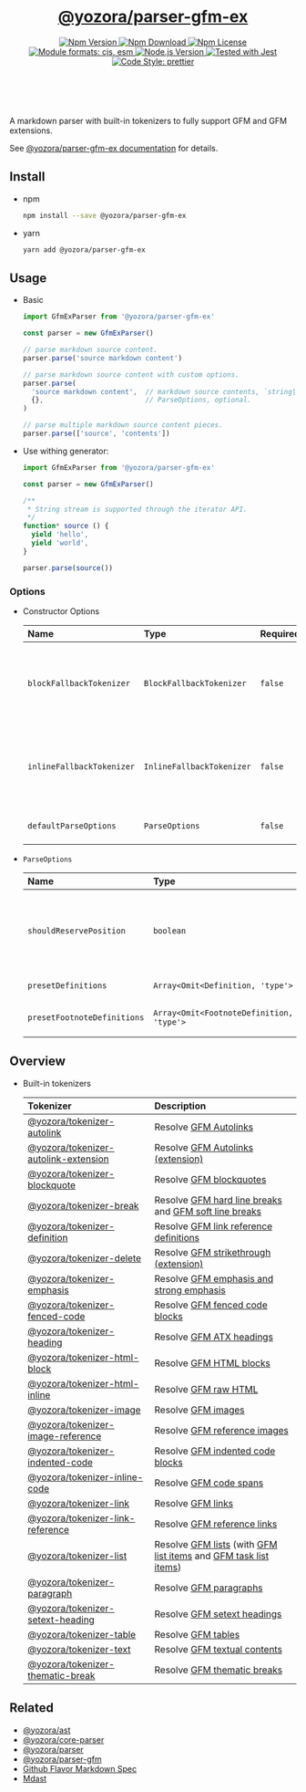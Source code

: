 <!-- :begin use tokenizer/banner -->

<header>
  <h1 align="center">
    <a href="https://github.com/yozorajs/yozora/tree/release-2.x.x/packages/parser-gfm-ex#readme">@yozora/parser-gfm-ex</a>
  </h1>
  <div align="center">
    <a href="https://www.npmjs.com/package/@yozora/parser-gfm-ex">
      <img
        alt="Npm Version"
        src="https://img.shields.io/npm/v/@yozora/parser-gfm-ex.svg"
      />
    </a>
    <a href="https://www.npmjs.com/package/@yozora/parser-gfm-ex">
      <img
        alt="Npm Download"
        src="https://img.shields.io/npm/dm/@yozora/parser-gfm-ex.svg"
      />
    </a>
    <a href="https://www.npmjs.com/package/@yozora/parser-gfm-ex">
      <img
        alt="Npm License"
        src="https://img.shields.io/npm/l/@yozora/parser-gfm-ex.svg"
      />
    </a>
    <a href="#install">
      <img
        alt="Module formats: cjs, esm"
        src="https://img.shields.io/badge/module_formats-cjs%2C%20esm-green.svg"
      />
    </a>
    <a href="https://github.com/nodejs/node">
      <img
        alt="Node.js Version"
        src="https://img.shields.io/node/v/@yozora/parser-gfm-ex"
      />
    </a>
    <a href="https://github.com/facebook/jest">
      <img
        alt="Tested with Jest"
        src="https://img.shields.io/badge/tested_with-jest-9c465e.svg"
      />
    </a>
    <a href="https://github.com/prettier/prettier">
      <img
        alt="Code Style: prettier"
        src="https://img.shields.io/badge/code_style-prettier-ff69b4.svg?style=flat-square"
      />
    </a>
  </div>
</header>
<br/>

<!-- :end -->

A markdown parser with built-in tokenizers to fully support GFM and GFM extensions.

See [@yozora/parser-gfm-ex documentation][docpage] for details.

<!-- :begin use parser/usage -->

## Install

* npm

  ```bash
  npm install --save @yozora/parser-gfm-ex
  ```

* yarn

  ```bash
  yarn add @yozora/parser-gfm-ex
  ```


## Usage

* Basic

  ```typescript
  import GfmExParser from '@yozora/parser-gfm-ex'

  const parser = new GfmExParser()

  // parse markdown source content.
  parser.parse('source markdown content')

  // parse markdown source content with custom options.
  parser.parse(
    'source markdown content',  // markdown source contents, `string|Iterable<string>`
    {},                         // ParseOptions, optional.
  )

  // parse multiple markdown source content pieces.
  parser.parse(['source', 'contents'])
  ```

* Use withing generator: 

  ```typescript
  import GfmExParser from '@yozora/parser-gfm-ex'

  const parser = new GfmExParser()

  /**
   * String stream is supported through the iterator API.
   */
  function* source () {
    yield 'hello',
    yield 'world',
  }

  parser.parse(source())
  ```

### Options

* Constructor Options

  Name                      | Type                      | Required  | Description
  :-------------------------|:--------------------------|:----------|:------------
  `blockFallbackTokenizer`  | `BlockFallbackTokenizer`  | `false`   | Fallback tokenizer on processing block structure phase
  `inlineFallbackTokenizer` | `InlineFallbackTokenizer` | `false`   | Fallback tokenizer on processing inline structure phase
  `defaultParseOptions`     | `ParseOptions`            | `false`   | Default options for `parse()`

* `ParseOptions`

  Name                        | Type                                      | Required  | Description
  :---------------------------|:------------------------------------------|:----------|:------------
  `shouldReservePosition`     | `boolean`                                 | `false`   | Whether it is necessary to reserve the position in the Node produced
  `presetDefinitions`         | `Array<Omit<Definition, 'type'>`          | `false`   | Preset definitions
  `presetFootnoteDefinitions` | `Array<Omit<FootnoteDefinition, 'type'>`  | `false`   | Preset footnote definition

<!-- :end -->

## Overview

* Built-in tokenizers

  Tokenizer                                 | Description
  :-----------------------------------------|:----------------------------------------------------
  [@yozora/tokenizer-autolink][]            | Resolve [GFM Autolinks][gfm-autolink]
  [@yozora/tokenizer-autolink-extension][]  | Resolve [GFM Autolinks (extension)][gfm-autolink-extension]
  [@yozora/tokenizer-blockquote][]          | Resolve [GFM blockquotes][gfm-blockquote]
  [@yozora/tokenizer-break][]               | Resolve [GFM hard line breaks][gfm-hard-line-break] and [GFM soft line breaks][gfm-soft-line-break]
  [@yozora/tokenizer-definition][]          | Resolve [GFM link reference definitions][gfm-link-reference]
  [@yozora/tokenizer-delete][]              | Resolve [GFM strikethrough (extension)][gfm-delete]
  [@yozora/tokenizer-emphasis][]            | Resolve [GFM emphasis and strong emphasis][gfm-emphasis]
  [@yozora/tokenizer-fenced-code][]         | Resolve [GFM fenced code blocks][gfm-fenced-code]
  [@yozora/tokenizer-heading][]             | Resolve [GFM ATX headings][gfm-atx-heading]
  [@yozora/tokenizer-html-block][]          | Resolve [GFM HTML blocks][gfm-html-block]
  [@yozora/tokenizer-html-inline][]         | Resolve [GFM raw HTML][gfm-html-inline]
  [@yozora/tokenizer-image][]               | Resolve [GFM images][gfm-image]
  [@yozora/tokenizer-image-reference][]     | Resolve [GFM reference images][gfm-image-reference]
  [@yozora/tokenizer-indented-code][]       | Resolve [GFM indented code blocks][gfm-indented-code]
  [@yozora/tokenizer-inline-code][]         | Resolve [GFM code spans][gfm-inline-code]
  [@yozora/tokenizer-link][]                | Resolve [GFM links][gfm-link]
  [@yozora/tokenizer-link-reference][]      | Resolve [GFM reference links][gfm-link-reference]
  [@yozora/tokenizer-list][]                | Resolve [GFM lists][gfm-list] (with [GFM list items][gfm-list-item] and [GFM task list items][gfm-list-task-item])
  [@yozora/tokenizer-paragraph][]           | Resolve [GFM paragraphs][gfm-paragraph]
  [@yozora/tokenizer-setext-heading][]      | Resolve [GFM setext headings][gfm-setext-heading]
  [@yozora/tokenizer-table][]               | Resolve [GFM tables][gfm-table]
  [@yozora/tokenizer-text][]                | Resolve [GFM textual contents][gfm-text]
  [@yozora/tokenizer-thematic-break][]      | Resolve [GFM thematic breaks][gfm-thematic-break]



## Related

* [@yozora/ast][]
* [@yozora/core-parser][]
* [@yozora/parser][]
* [@yozora/parser-gfm][]
* [Github Flavor Markdown Spec][gfm-spec]
* [Mdast][mdast-homepage]

<!-- :begin use tokenizer/definitions -->

[live-examples]: https://yozora.guanghechen.com/docs/package/parser-gfm-ex#live-examples
[docpage]: https://yozora.guanghechen.com/docs/package/parser-gfm-ex
[homepage]: https://github.com/yozorajs/yozora/tree/release-2.x.x/packages/parser-gfm-ex#readme
[gfm-spec]: https://github.github.com/gfm
[mdast-homepage]: https://github.com/syntax-tree/mdast

[@yozora/ast]:                                https://github.com/yozorajs/yozora/tree/release-2.x.x/packages/ast#readme
[@yozora/ast-util]:                           https://github.com/yozorajs/yozora/tree/release-2.x.x/packages/ast-util#readme
[@yozora/character]:                          https://github.com/yozorajs/yozora/tree/release-2.x.x/packages/character#readme
[@yozora/eslint-config]:                      https://github.com/yozorajs/yozora/tree/release-2.x.x/packages/eslint-config#readme
[@yozora/core-parser]:                        https://github.com/yozorajs/yozora/tree/release-2.x.x/packages/core-parser#readme
[@yozora/core-tokenizer]:                     https://github.com/yozorajs/yozora/tree/release-2.x.x/packages/core-tokenizer#readme
[@yozora/invariant]:                          https://github.com/yozorajs/yozora/tree/release-2.x.x/packages/invariant#readme
[@yozora/jest-for-tokenizer]:                 https://github.com/yozorajs/yozora/tree/release-2.x.x/packages/jest-for-tokenizer#readme
[@yozora/parser]:                             https://github.com/yozorajs/yozora/tree/release-2.x.x/packages/parser#readme
[@yozora/parser-gfm]:                         https://github.com/yozorajs/yozora/tree/release-2.x.x/packages/parser-gfm#readme
[@yozora/parser-gfm-ex]:                      https://github.com/yozorajs/yozora/tree/release-2.x.x/packages/parser-gfm-ex#readme
[@yozora/template-tokenizer]:                 https://github.com/yozorajs/yozora/tree/release-2.x.x/packages/template-tokenizer#readme
[@yozora/tokenizer-admonition]:               https://github.com/yozorajs/yozora/tree/release-2.x.x/tokenizers/admonition#readme
[@yozora/tokenizer-autolink]:                 https://github.com/yozorajs/yozora/tree/release-2.x.x/tokenizers/autolink#readme
[@yozora/tokenizer-autolink-extension]:       https://github.com/yozorajs/yozora/tree/release-2.x.x/tokenizers/autolink-extension#readme
[@yozora/tokenizer-blockquote]:               https://github.com/yozorajs/yozora/tree/release-2.x.x/tokenizers/blockquote#readme
[@yozora/tokenizer-break]:                    https://github.com/yozorajs/yozora/tree/release-2.x.x/tokenizers/break#readme
[@yozora/tokenizer-definition]:               https://github.com/yozorajs/yozora/tree/release-2.x.x/tokenizers/definition#readme
[@yozora/tokenizer-delete]:                   https://github.com/yozorajs/yozora/tree/release-2.x.x/tokenizers/delete#readme
[@yozora/tokenizer-ecma-import]:              https://github.com/yozorajs/yozora/tree/release-2.x.x/tokenizers/ecma-import#readme
[@yozora/tokenizer-emphasis]:                 https://github.com/yozorajs/yozora/tree/release-2.x.x/tokenizers/emphasis#readme
[@yozora/tokenizer-fenced-block]:             https://github.com/yozorajs/yozora/tree/release-2.x.x/tokenizers/fenced-block#readme
[@yozora/tokenizer-fenced-code]:              https://github.com/yozorajs/yozora/tree/release-2.x.x/tokenizers/fenced-code#readme
[@yozora/tokenizer-footnote]:                 https://github.com/yozorajs/yozora/tree/release-2.x.x/tokenizers/footnote#readme
[@yozora/tokenizer-footnote-definition]:      https://github.com/yozorajs/yozora/tree/release-2.x.x/tokenizers/footnote-definition#readme
[@yozora/tokenizer-footnote-reference]:       https://github.com/yozorajs/yozora/tree/release-2.x.x/tokenizers/footnote-reference#readme
[@yozora/tokenizer-heading]:                  https://github.com/yozorajs/yozora/tree/release-2.x.x/tokenizers/heading#readme
[@yozora/tokenizer-html-block]:               https://github.com/yozorajs/yozora/tree/release-2.x.x/tokenizers/html-block#readme
[@yozora/tokenizer-html-inline]:              https://github.com/yozorajs/yozora/tree/release-2.x.x/tokenizers/html-inline#readme
[@yozora/tokenizer-image]:                    https://github.com/yozorajs/yozora/tree/release-2.x.x/tokenizers/image#readme
[@yozora/tokenizer-image-reference]:          https://github.com/yozorajs/yozora/tree/release-2.x.x/tokenizers/image-reference#readme
[@yozora/tokenizer-indented-code]:            https://github.com/yozorajs/yozora/tree/release-2.x.x/tokenizers/indented-code#readme
[@yozora/tokenizer-inline-code]:              https://github.com/yozorajs/yozora/tree/release-2.x.x/tokenizers/inline-code#readme
[@yozora/tokenizer-inline-math]:              https://github.com/yozorajs/yozora/tree/release-2.x.x/tokenizers/inline-math#readme
[@yozora/tokenizer-link]:                     https://github.com/yozorajs/yozora/tree/release-2.x.x/tokenizers/link#readme
[@yozora/tokenizer-link-reference]:           https://github.com/yozorajs/yozora/tree/release-2.x.x/tokenizers/link-reference#readme
[@yozora/tokenizer-list]:                     https://github.com/yozorajs/yozora/tree/release-2.x.x/tokenizers/list#readme
[@yozora/tokenizer-math]:                     https://github.com/yozorajs/yozora/tree/release-2.x.x/tokenizers/math#readme
[@yozora/tokenizer-paragraph]:                https://github.com/yozorajs/yozora/tree/release-2.x.x/tokenizers/paragraph#readme
[@yozora/tokenizer-setext-heading]:           https://github.com/yozorajs/yozora/tree/release-2.x.x/tokenizers/setext-heading#readme
[@yozora/tokenizer-table]:                    https://github.com/yozorajs/yozora/tree/release-2.x.x/tokenizers/table#readme
[@yozora/tokenizer-text]:                     https://github.com/yozorajs/yozora/tree/release-2.x.x/tokenizers/text#readme
[@yozora/tokenizer-thematic-break]:           https://github.com/yozorajs/yozora/tree/release-2.x.x/tokenizers/thematic-break#readme

[@yozora/react-admonition]:                   https://github.com/yozorajs/yozora-react/tree/main/packages/admonition#readme
[@yozora/react-blockquote]:                   https://github.com/yozorajs/yozora-react/tree/main/packages/blockquote#readme
[@yozora/react-break]:                        https://github.com/yozorajs/yozora-react/tree/main/packages/break#readme
[@yozora/react-delete]:                       https://github.com/yozorajs/yozora-react/tree/main/packages/delete#readme
[@yozora/react-emphasis]:                     https://github.com/yozorajs/yozora-react/tree/main/packages/emphasis#readme
[@yozora/react-code]:                         https://github.com/yozorajs/yozora-react/tree/main/packages/code#readme
[@yozora/react-code-live]:                    https://github.com/yozorajs/yozora-react/tree/main/packages/code-live#readme
[@yozora/react-footnote-definitions]:         https://github.com/yozorajs/yozora-react/tree/main/packages/footnote-definitions#readme
[@yozora/react-footnote-reference]:           https://github.com/yozorajs/yozora-react/tree/main/packages/footnote-reference#readme
[@yozora/react-heading]:                      https://github.com/yozorajs/yozora-react/tree/main/packages/heading#readme
[@yozora/react-image]:                        https://github.com/yozorajs/yozora-react/tree/main/packages/image#readme
[@yozora/react-inline-code]:                  https://github.com/yozorajs/yozora-react/tree/main/packages/inline-code#readme
[@yozora/react-inline-math]:                  https://github.com/yozorajs/yozora-react/tree/main/packages/inline-math#readme
[@yozora/react-link]:                         https://github.com/yozorajs/yozora-react/tree/main/packages/link#readme
[@yozora/react-list]:                         https://github.com/yozorajs/yozora-react/tree/main/packages/list#readme
[@yozora/react-list-item]:                    https://github.com/yozorajs/yozora-react/tree/main/packages/list-item#readme
[@yozora/react-markdown]:                     https://github.com/yozorajs/yozora-react/tree/main/packages/markdown#readme
[@yozora/react-math]:                         https://github.com/yozorajs/yozora-react/tree/main/packages/math#readme
[@yozora/react-paragraph]:                    https://github.com/yozorajs/yozora-react/tree/main/packages/paragraph#readme
[@yozora/react-strong]:                       https://github.com/yozorajs/yozora-react/tree/main/packages/strong#readme
[@yozora/react-table]:                        https://github.com/yozorajs/yozora-react/tree/main/packages/table#readme
[@yozora/react-text]:                         https://github.com/yozorajs/yozora-react/tree/main/packages/text#readme
[@yozora/react-thematic-break]:               https://github.com/yozorajs/yozora-react/tree/main/packages/thematic-break#readme

[doc-live-examples/gfm]:                      https://yozora.guanghechen.com/docs/example/gfm
[doc-@yozora/ast]:                            https://yozora.guanghechen.com/docs/package/ast
[doc-@yozora/ast-util]:                       https://yozora.guanghechen.com/docs/package/ast-util
[doc-@yozora/core-parser]:                    https://yozora.guanghechen.com/docs/package/core-parser
[doc-@yozora/core-tokenizer]:                 https://yozora.guanghechen.com/docs/package/core-tokenizer
[doc-@yozora/parser]:                         https://yozora.guanghechen.com/docs/package/parser
[doc-@yozora/parser-gfm]:                     https://yozora.guanghechen.com/docs/package/parser-gfm
[doc-@yozora/parser-gfm-ex]:                  https://yozora.guanghechen.com/docs/package/parser-gfm-ex
[doc-@yozora/tokenizer-admonition]:           https://yozora.guanghechen.com/docs/package/tokenizer-admonition
[doc-@yozora/tokenizer-autolink]:             https://yozora.guanghechen.com/docs/package/tokenizer-autolink
[doc-@yozora/tokenizer-autolink-extension]:   https://yozora.guanghechen.com/docs/package/tokenizer-autolink-extension
[doc-@yozora/tokenizer-blockquote]:           https://yozora.guanghechen.com/docs/package/tokenizer-blockquote
[doc-@yozora/tokenizer-break]:                https://yozora.guanghechen.com/docs/package/tokenizer-break
[doc-@yozora/tokenizer-delete]:               https://yozora.guanghechen.com/docs/package/tokenizer-delete
[doc-@yozora/tokenizer-emphasis]:             https://yozora.guanghechen.com/docs/package/tokenizer-emphasis
[doc-@yozora/tokenizer-fenced-code]:          https://yozora.guanghechen.com/docs/package/tokenizer-fenced-code
[doc-@yozora/tokenizer-heading]:              https://yozora.guanghechen.com/docs/package/tokenizer-heading
[doc-@yozora/tokenizer-html-block]:           https://yozora.guanghechen.com/docs/package/tokenizer-html-block
[doc-@yozora/tokenizer-html-inline]:          https://yozora.guanghechen.com/docs/package/tokenizer-html-inline
[doc-@yozora/tokenizer-image]:                https://yozora.guanghechen.com/docs/package/tokenizer-image
[doc-@yozora/tokenizer-image-reference]:      https://yozora.guanghechen.com/docs/package/tokenizer-image-reference
[doc-@yozora/tokenizer-indented-code]:        https://yozora.guanghechen.com/docs/package/tokenizer-indented-code
[doc-@yozora/tokenizer-inline-code]:          https://yozora.guanghechen.com/docs/package/tokenizer-inline-code
[doc-@yozora/tokenizer-inline-math]:          https://yozora.guanghechen.com/docs/package/tokenizer-inline-math
[doc-@yozora/tokenizer-link]:                 https://yozora.guanghechen.com/docs/package/tokenizer-link
[doc-@yozora/tokenizer-definition]:           https://yozora.guanghechen.com/docs/package/tokenizer-definition
[doc-@yozora/tokenizer-link-reference]:       https://yozora.guanghechen.com/docs/package/tokenizer-link-reference
[doc-@yozora/tokenizer-list]:                 https://yozora.guanghechen.com/docs/package/tokenizer-list
[doc-@yozora/tokenizer-math]:                 https://yozora.guanghechen.com/docs/package/tokenizer-math
[doc-@yozora/tokenizer-paragraph]:            https://yozora.guanghechen.com/docs/package/tokenizer-paragraph
[doc-@yozora/tokenizer-setext-heading]:       https://yozora.guanghechen.com/docs/package/tokenizer-setext-heading
[doc-@yozora/tokenizer-table]:                https://yozora.guanghechen.com/docs/package/tokenizer-table
[doc-@yozora/tokenizer-text]:                 https://yozora.guanghechen.com/docs/package/tokenizer-text
[doc-@yozora/tokenizer-thematic-break]:       https://yozora.guanghechen.com/docs/package/tokenizer-thematic-break
[doc-@yozora/jest-for-tokenizer]:             https://yozora.guanghechen.com/docs/package/jest-for-tokenizer
[doc-@yozora/parser-gfm]:                     https://yozora.guanghechen.com/docs/package/parser-gfm

[gfm-atx-heading]:                            https://github.github.com/gfm/#atx-heading
[gfm-autolink]:                               https://github.github.com/gfm/#autolinks
[gfm-autolink-extension]:                     https://github.github.com/gfm/#autolinks-extension-
[gfm-blockquote]:                             https://github.github.com/gfm/#block-quotes
[gfm-bullet-list]:                            https://github.github.com/gfm/#bullet-list
[gfm-delete]:                                 https://github.github.com/gfm/#strikethrough-extension-
[gfm-emphasis]:                               https://github.github.com/gfm/#can-open-emphasis
[gfm-fenced-code]:                            https://github.github.com/gfm/#fenced-code-block
[gfm-hard-line-break]:                        https://github.github.com/gfm/#hard-line-break
[gfm-html-block]:                             https://github.github.com/gfm/#html-block
[gfm-html-inline]:                            https://github.github.com/gfm/#raw-html
[gfm-image]:                                  https://github.github.com/gfm/#images
[gfm-image-reference]:                        https://github.github.com/gfm/#example-590
[gfm-indented-code]:                          https://github.github.com/gfm/#indented-code-block
[gfm-inline-code]:                            https://github.github.com/gfm/#code-span
[gfm-link]:                                   https://github.github.com/gfm/#inline-link
[gfm-definition]:                             https://github.github.com/gfm/#link-reference-definition
[gfm-link-reference]:                         https://github.github.com/gfm/#reference-link
[gfm-list]:                                   https://github.github.com/gfm/#lists
[gfm-list-item]:                              https://github.github.com/gfm/#list-items
[gfm-list-task-item]:                         https://github.github.com/gfm/#task-list-items-extension-
[gfm-paragraph]:                              https://github.github.com/gfm/#paragraph
[gfm-setext-heading]:                         https://github.github.com/gfm/#setext-heading
[gfm-soft-line-break]:                        https://github.github.com/gfm/#soft-line-breaks
[gfm-strong]:                                 https://github.github.com/gfm/#can-open-strong-emphasis
[gfm-tab]:                                    https://github.github.com/gfm/#tabs
[gfm-table]:                                  https://github.github.com/gfm/#table
[gfm-text]:                                   https://github.github.com/gfm/#soft-line-breaks
[gfm-thematic-break]:                         https://github.github.com/gfm/#thematic-break

<!-- :end -->
